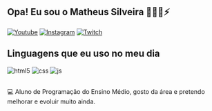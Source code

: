## Opa! Eu sou o Matheus Silveira 🧑🏻‍💻⚡

[![Youtube](https://img.shields.io/badge/YouTube-FF0000?style=for-the-badge&logo=youtube&logoColor=white)]([https://youtube.com/c/sujeitoprogramador](https://www.youtube.com/@mattsilveira6))
[![Instagram](https://img.shields.io/badge/Instagram-E4405F?style=for-the-badge&logo=instagram&logoColor=white)](https://instagram.com/mattsilveira6)
[![Twitch](https://img.shields.io/badge/Twitch-9146FF?style=for-the-badge&logo=twitch&logoColor=white)](https://twitch.tv/mattsilveira)

## Linguagens que eu uso no meu dia

<div style="display: inline_block">
  <img align="center" alt="html5" src="https://img.shields.io/badge/HTML5-E34F26?style=for-the-badge&logo=html5&logoColor=white" />
  <img align="center" alt="css" src="https://img.shields.io/badge/CSS3-1572B6?style=for-the-badge&logo=css3&logoColor=white" />
  <img align="center" alt="js" src="https://img.shields.io/badge/JavaScript-F7DF1E?style=for-the-badge&logo=javascript&logoColor=black" />
</div><br/>

💻 Aluno de Programação do Ensino Médio, gosto da área e pretendo melhorar e evoluir muito ainda.
